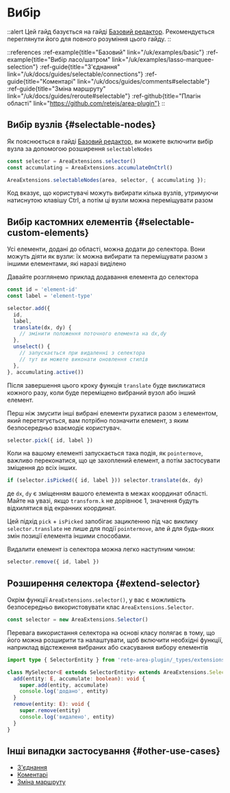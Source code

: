 # Вибір

::alert
Цей гайд базується на гайді [Базовий редактор](/uk/docs/guides/basic). Рекомендується переглянути його для повного розуміння цього гайду.
::

::references
:ref-example{title="Базовий" link="/uk/examples/basic"}
:ref-example{title="Вибір ласо/шатром" link="/uk/examples/lasso-marquee-selection"}
:ref-guide{title="З'єднання" link="/uk/docs/guides/selectable/connections"}
:ref-guide{title="Коментарі" link="/uk/docs/guides/comments#selectable"}
:ref-guide{title="Зміна маршруту" link="/uk/docs/guides/reroute#selectable"}
:ref-github{title="Плагін області" link="https://github.com/retejs/area-plugin"}
::

## Вибір вузлів {#selectable-nodes}

Як пояснюється в гайді [Базовий редактор](/uk/docs/guides/basic#selectable-nodes), ви можете включити вибір вузла за допомогою розширення `selectableNodes`

```ts
const selector = AreaExtensions.selector()
const accumulating = AreaExtensions.accumulateOnCtrl()

AreaExtensions.selectableNodes(area, selector, { accumulating });
```

Код вказує, що користувачі можуть вибирати кілька вузлів, утримуючи натиснутою клавішу Ctrl, а потім ці вузли можна переміщувати разом

## Вибір кастомних елементів {#selectable-custom-elements}

Усі елементи, додані до області, можна додати до селектора. Вони можуть діяти як вузли: їх можна вибирати та переміщувати разом з іншими елементами, які наразі виділено

Давайте розглянемо приклад додавання елемента до селектора

```ts
const id = 'element-id'
const label = 'element-type'

selector.add({
  id,
  label,
  translate(dx, dy) {
    // змінити положення поточного елемента на dx,dy
  },
  unselect() {
    // запускається при видаленні з селектора
    // тут ви можете виконати оновлення стилів
  },
}, accumulating.active())
```

Після завершення цього кроку функція `translate` буде викликатися кожного разу, коли буде переміщено вибраний вузол або інший елемент.

Перш ніж змусити інші вибрані елементи рухатися разом з елементом, який перетягується, вам потрібно позначити елемент, з яким безпосередньо взаємодіє користувач.

```ts
selector.pick({ id, label })
```

Коли на вашому елементі запускається така подія, як `pointermove`, важливо переконатися, що це захоплений елемент, а потім застосувати зміщення до всіх інших.

```ts
if (selector.isPicked({ id, label })) selector.translate(dx, dy)
```
де `dx`, `dy` є зміщенням вашого елемента в межах координат області. Майте на увазі, якщо `transform.k` не дорівнює 1, значення будуть відхилятися від екранних координат.

Цей підхід `pick` + `isPicked` запобігає зацикленню під час виклику `selector.translate` не лише для події `pointermove`, але й для будь-яких змін позиції елемента іншими способами.

Видалити елемент із селектора можна легко наступним чином:

```ts
selector.remove({ id, label })
```

## Розширення селектора {#extend-selector}

Окрім функції `AreaExtensions.selector()`, у вас є можливість безпосередньо використовувати клас `AreaExtensions.Selector`.

```ts
const selector = new AreaExtensions.Selector()
```

Перевага використання селектора на основі класу полягає в тому, що його можна розширити та налаштувати, щоб включити необхідні функції, наприклад відстеження вибраних або скасування вибору елементів

```ts
import type { SelectorEntity } from 'rete-area-plugin/_types/extensions/selectable'

class MySelector<E extends SelectorEntity> extends AreaExtensions.Selector<E> {
  add(entity: E, accumulate: boolean): void {
    super.add(entity, accumulate)
    console.log('додано', entity)
  }
  remove(entity: E): void {
    super.remove(entity)
    console.log('видалено', entity)
  }
}
```

## Інші випадки застосування {#other-use-cases}

- [З'єднання](/uk/docs/guides/selectable/connections)
- [Коментарі](/uk/docs/guides/comments#selectable)
- [Зміна маршруту](/uk/docs/guides/reroute#selectable)
